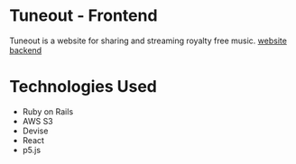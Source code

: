 # Tuneout - Frontend

Tuneout is a website for sharing and streaming royalty free music.
[website](https://tuneout.netlify.com/)
[backend](https://github.com/Aidenjl193/tuneout-backend)


# Technologies Used

- Ruby on Rails
- AWS S3
- Devise
- React
- p5.js
